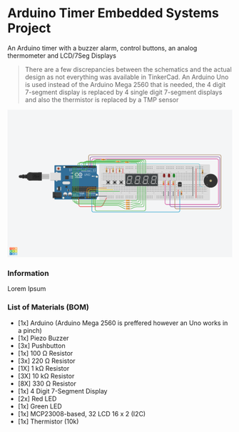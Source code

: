 # Arduino Timer Embedded Systems Project
An Arduino timer with a buzzer alarm, control buttons, an analog thermometer and LCD/7Seg Displays

> There are a few discrepancies between the schematics and the actual design as not everything was available in TinkerCad. An Arduino Uno is used instead of the 
> Arduino Mega 2560 that is needed, the 4 digit 7-segment display is replaced by 4 single digit 7-segment displays and also the thermistor is replaced by a TMP sensor

![Showcase](embedded_showcase.png)

### Information
Lorem Ipsum
### List of Materials (BOM)
- [1x] Arduino (Arduino Mega 2560 is preffered however an Uno works in a pinch)
- [1x] Piezo Buzzer
- [3x] Pushbutton
- [1x] 100 Ω Resistor
- [3x] 220 Ω Resistor
- [1X] 1 kΩ Resistor
- [3X] 10 kΩ Resistor
- [8X] 330 Ω Resistor
- [1x] 4 Digit 7-Segment Display
- [2x] Red LED
- [1x] Green LED
- [1x] MCP23008-based, 32 LCD 16 x 2 (I2C)
- [1x] Thermistor (10k)
